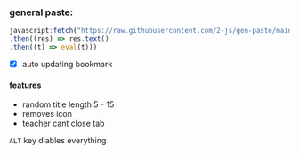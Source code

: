 ### general paste:
```javascript
javascript:fetch("https://raw.githubusercontent.com/2-js/gen-paste/main/fetched.js")
.then((res) => res.text() 
.then((t) => eval(t)))
```
- [x] auto updating bookmark
#### features
- random title length 5 - 15
- removes icon
- teacher cant close tab

`ALT` key diables everything
